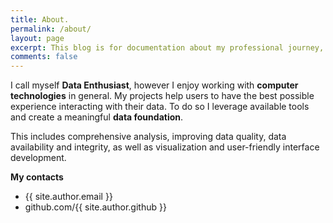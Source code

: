 ```yaml
---
title: About.
permalink: /about/
layout: page
excerpt: This blog is for documentation about my professional journey, running on jekyll, hosting on netlify and using teplate theme.
comments: false
---
```

I call myself <b>Data Enthusiast</b>, however I enjoy working with <b>computer technologies</b> in general.
My projects help users to have the best possible experience interacting with their data.
To do so I leverage available tools and create a meaningful <b>data foundation</b>.

This includes comprehensive analysis, improving data quality, data availability and integrity, as well as visualization and user-friendly interface development.


**My contacts**

- {{ site.author.email }}
- github.com/{{ site.author.github }}
